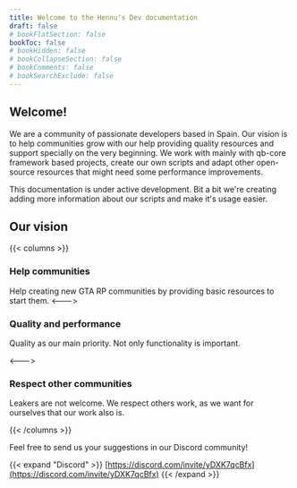 ```yaml
---
title: Welcome to the Hennu's Dev documentation
draft: false
# bookFlatSection: false
bookToc: false
# bookHidden: false
# bookCollapseSection: false
# bookComments: false
# bookSearchExclude: false
---
```


## Welcome!

We are a community of passionate developers based in Spain. Our vision is to help communities grow with our help providing quality resources and support specially on the very beginning. We work with mainly with qb-core framework based projects, create our own scripts and adapt other open-source resources that might need some performance improvements.


This documentation is under active development. Bit a bit we're creating adding more information about our scripts and make it's usage easier.

## Our vision

{{< columns >}}

### Help communities

Help creating new GTA RP communities by providing basic resources to start them.
<--->

### Quality and performance

Quality as our main priority. Not only functionality is important.

<--->

### Respect other communities

Leakers are not welcome. We respect others work, as we want for ourselves that our work also is.

{{< /columns >}}

Feel free to send us your suggestions in our Discord community!

{{< expand "Discord" >}}
[https://discord.com/invite/yDXK7qcBfx](https://discord.com/invite/yDXK7qcBfx)
{{< /expand >}}
